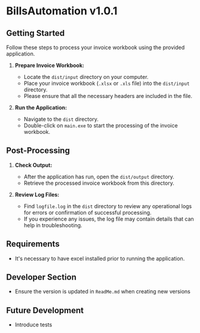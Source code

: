 # BillsAutomation v1.0.1

## Getting Started

Follow these steps to process your invoice workbook using the provided application.

1. **Prepare Invoice Workbook:**
   - Locate the `dist/input` directory on your computer.
   - Place your invoice workbook (`.xlsx` or `.xls` file) into the `dist/input` directory.
   - Please ensure that all the necessary headers are included in the file.

2. **Run the Application:**
   - Navigate to the `dist` directory.
   - Double-click on `main.exe` to start the processing of the invoice workbook.

## Post-Processing

1. **Check Output:**
   - After the application has run, open the `dist/output` directory.
   - Retrieve the processed invoice workbook from this directory.

2. **Review Log Files:**
   - Find `logfile.log` in the `dist` directory to review any operational logs for errors or confirmation of successful processing.
   - If you experience any issues, the log file may contain details that can help in troubleshooting.

## Requirements

- It's necessary to have excel installed prior to running the application.

## Developer Section

- Ensure the version is updated in `ReadMe.md` when creating new versions

## Future Development

- Introduce tests
